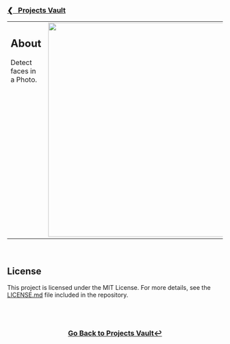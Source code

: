 <h3><a href="https://github.com/ricardonovelot/ricardonovelot/blob/main/Old-Projects.md">❮‎‎‎ &nbsp; Projects Vault</a></h3>

<table>
<tr>
<td valign="top">

<h2>About</h2>
<p>Detect faces in a Photo.</p>

</td>
<td valign="top">
<img src="https://github.com/user-attachments/assets/65c7be79-101d-48ac-8c42-35a9f4c378e9" width="500">
</td>
</tr>
</table>
<br>


<h2>License</h2>
<p>This project is licensed under the MIT License. For more details, see the <a href="LICENSE">LICENSE.md</a> file included in the repository.</p>
<br>


<br>
<h3 align="center"><a href="https://github.com/ricardonovelot/ricardonovelot/blob/main/Old-Projects.md">Go Back to Projects Vault↩</a></h3>
<br>
